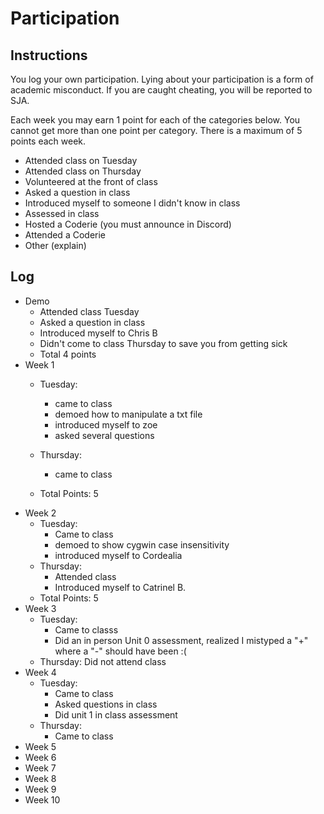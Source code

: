 Participation
=============

## Instructions ##

You log your own participation. Lying about your participation is a form of
academic misconduct. If you are caught cheating, you will be reported to SJA.

Each week you may earn 1 point for each of the categories below. You cannot get
more than one point per category. There is a maximum of 5 points each week.

+ Attended class on Tuesday
+ Attended class on Thursday
+ Volunteered at the front of class
+ Asked a question in class
+ Introduced myself to someone I didn't know in class
+ Assessed in class
+ Hosted a Coderie (you must announce in Discord)
+ Attended a Coderie
+ Other (explain)

## Log ##

- Demo
	+ Attended class Tuesday
	+ Asked a question in class
	+ Introduced myself to Chris B
	+ Didn't come to class Thursday to save you from getting sick
	+ Total 4 points
- Week 1
	+ Tuesday: 
		+ came to class
		+ demoed how to manipulate a txt file
		+ introduced myself to zoe
		+ asked several questions

	+ Thursday: 
		+ came to class
	+ Total Points: 5
- Week 2
	+ Tuesday: 
	  + Came to class
	  + demoed to show cygwin case insensitivity
	  + introduced myself to Cordealia
	+ Thursday: 
	  + Attended class
	  + Introduced myself to Catrinel B. 
	+ Total Points: 5
- Week 3
	+ Tuesday: 
	  + Came to classs
	  + Did an in person Unit 0 assessment, realized I mistyped a "+" 
	    where a "-" should have been :(
	+ Thursday: Did not attend class
- Week 4
	+ Tuesday:
	  + Came to class
	  + Asked questions in class
	  + Did unit 1 in class assessment
	+ Thursday:
	  + Came to class
- Week 5
- Week 6
- Week 7
- Week 8
- Week 9
- Week 10

